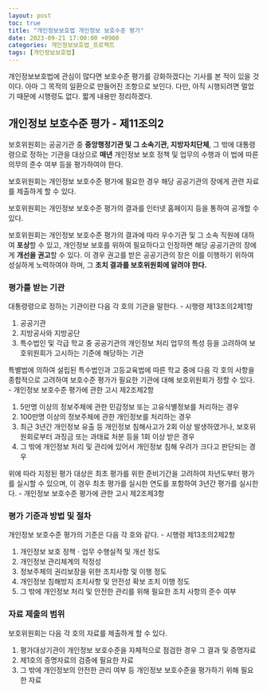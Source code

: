 ```yaml
---
layout: post
toc: true
title: "개인정보보호법 개인정보 보호수준 평가"
date: 2023-09-21 17:00:00 +0900
categories: 개인정보보호법_프로젝트
tags: [개인정보보호법]
---
```

개인정보보호법에 관심이 많다면 보호수준 평가를 강화하겠다는 기사를 본 적이 있을 것이다. 아마 그 목적의 일환으로 만들어진 조항으로 보인다. 다만, 아직 시행되려면 멀었기 때문에 시행령도 없다. 짧게 내용만 정리하겠다.

## 개인정보 보호수준 평가 - 제11조의2

보호위원회는 공공기관 중 **중앙행정기관 및 그 소속기관, 지방자치단체**, 그 밖에 대통령령으로 정하는 기관을 대상으로 **매년** 개인정보 보호 정책 및 업무의 수행과 이 법에 따른 의무의 준수 여부 등을 평가하여야 한다.

보호위원회는 개인정보 보호수준 평가에 필요한 경우 해당 공공기관의 장에게 관련 자료를 제출하게 할 수 있다.

보호위원회는 개인정보 보호수준 평가의 결과를 인터넷 홈페이지 등을 통하여 공개할 수 있다.

보호위원회는 개인정보 보호수준 평가의 결과에 따라 우수기관 및 그 소속 직원에 대하여 **포상**할 수 있고, 개인정보 보호를 위하여 필요하다고 인정하면 해당 공공기관의 장에게 **개선을 권고**할 수 있다. 이 경우 권고를 받은 공공기관의 장은 이를 이행하기 위하여 성실하게 노력하여야 하며, 그 **조치 결과를 보호위원회에 알려야 한다.**

### 평가를 받는 기관

대통령령으로 정하는 기관이란 다음 각 호의 기관을 말한다. - 시행령 제13조의2제1항

 1. 공공기관
 2. 지방공사와 지방공단
 3. 특수법인 및 각급 학교 중 공공기관의 개인정보 처리 업무의 특성 등을 고려하여 보호위원회가 고시하는 기준에 해당하는 기관

특별법에 의하여 설립된 특수법인과 고등교육법에 따른 학교 중에 다음 각 호의 사항을 종합적으로 고려하여 보호수준 평가가 필요한 기관에 대해 보호위원회가 정할 수 있다. - 개인정보 보호수준 평가에 관한 고시 제2조제2항

 1. 5만명 이상의 정보주체에 관한 민감정보 또는 고유식별정보를 처리하는 경우
 2. 100만명 이상의 정보주체에 관한 개인정보를 처리하는 경우
 3. 최근 3년간 개인정보 유출 등 개인정보 침해사고가 2회 이상 발생하였거나, 보호위원회로부터 과징금 또는 과태료 처분 등을 1회 이상 받은 경우
 4. 그 밖에 개인정보 처리 및 관리에 있어서 개인정보 침해 우려가 크다고 판단되는 경우

위에 따라 지정된 평가 대상은 최초 평가를 위한 준비기간을 고려하여 차년도부터 평가를 실시할 수 있으며, 이 경우 최초 평가를 실시한 연도를 포함하여 3년간 평가를 실시한다. - 개인정보 보호수준 평가에 관한 고시 제2조제3항

### 평가 기준과 방법 및 절차

개인정보 보호수준 평가의 기준은 다음 각 호와 같다. - 시행령 제13조의2제2항

 1. 개인정보 보호 정책ㆍ업무 수행실적 및 개선 정도
 2. 개인정보 관리체계의 적정성
 3. 정보주체의 권리보장을 위한 조치사항 및 이행 정도
 4. 개인정보 침해방지 조치사항 및 안전성 확보 조치 이행 정도
 5. 그 밖에 개인정보 처리 및 안전한 관리를 위해 필요한 조치 사항의 준수 여부

### 자료 제출의 범위

보호위원회는 다음 각 호의 자료를 제출하게 할 수 있다.

 1. 평가대상기관이 개인정보 보호수준을 자체적으로 점검한 경우 그 결과 및 증명자료
 2. 제1호의 증명자료의 검증에 필요한 자료
 3. 그 밖에 개인정보의 안전한 관리 여부 등 개인정보 보호수준을 평가하기 위해 필요한 자료